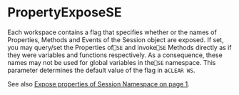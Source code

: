 # PropertyExposeSE

Each workspace contains a flag that specifies whether or the names of Properties, Methods and Events of the Session object are exposed. If set, you may query/set the Properties of`⎕SE` and invoke`⎕SE` Methods directly as if they were variables and functions respectively. As a consequence, these names may not be used for global variables in the`⎕SE` namespace. This parameter determines the default value of the flag in a`CLEAR WS`.

See also [Expose properties of Session Namespace on page 1](../../The%20APL%20Environment/Configuration%20Dialog%20Object%20Syntax%20Tab.htm#PropertyExposeSE).
